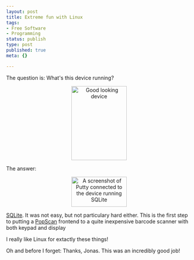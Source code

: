 ```yaml
---
layout: post
title: Extreme fun with Linux
tags:
- Free Software
- Programming
status: publish
type: post
published: true
meta: {}

---
```

<p>The question is: What's this device running?</p>
<div align="center">
<div class="centerimgauto">
<a href="http://www.gnegg.ch/archives/ck1.jpg"><img alt="Good looking device" border="0" src="http://www.gnegg.ch/archives/ck1-thumb.jpg" width="150" height="200" /></a>
</div>
</div>
<p>The answer:</p>
<div align="center">
<div class="centerimgauto">
<a href="http://www.gnegg.ch/archives/putty_screenshot_sqlite.gif"><img alt="A screenshot of Putty connected to the device running SQLite"  border="0" src="http://www.gnegg.ch/archives/putty_screenshot_sqlite-thumb.gif" width="150" height="81" /></a></div></div>

<p><a href="http://www.sqlite.org/">SQLite</a>. It was not easy, but not particulary hard either. This is the first step to putting a <a href="http://www.popscan.ch">PopScan</a> frontend to a quite inexpensive barcode scanner with both keypad and display</p>
<p>I really like Linux for extactly these things!</p>
<p>Oh and before I forget: Thanks, Jonas. This was an incredibly good job!</p>
